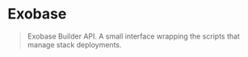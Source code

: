 # Exobase

> Exobase Builder API. A small interface wrapping the scripts that manage stack deployments.